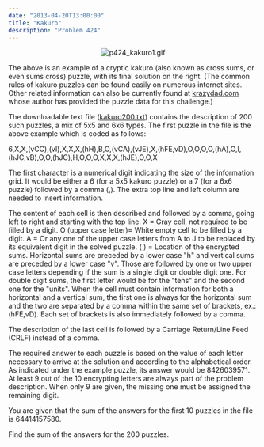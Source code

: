 ```yaml
---
date: "2013-04-20T13:00:00"
title: "Kakuro"
description: "Problem 424"
---
```


<div style="text-align:center;"><img alt="p424_kakuro1.gif" class="dark_img" src="/images/p424_kakuro1.gif"/></div>
<p>The above is an example of a cryptic kakuro (also known as cross sums, or even sums cross) puzzle, with its final solution on the right. (The common rules of kakuro puzzles can be found easily on numerous internet sites. Other related information can also be currently found at <a href="http://krazydad.com/">krazydad.com</a> whose author has provided the puzzle data for this challenge.)</p>
<p>The downloadable text file (<a href="/texts/p424_kakuro200.txt">kakuro200.txt</a>) contains the description of 200 such puzzles, a mix of 5x5 and 6x6 types. The first puzzle in the file is the above example which is coded as follows:</p>
<p>6,X,X,(vCC),(vI),X,X,X,(hH),B,O,(vCA),(vJE),X,(hFE,vD),O,O,O,O,(hA),O,I,(hJC,vB),O,O,(hJC),H,O,O,O,X,X,X,(hJE),O,O,X</p>
<p>The first character is a numerical digit indicating the size of the information grid. It would be either a 6 (for a 5x5 kakuro puzzle) or a 7 (for a 6x6 puzzle) followed by a comma (,). The extra top line and left column are needed to insert information.</p>
<p>The content of each cell is then described and followed by a comma, going left to right and starting with the top line.
X = Gray cell, not required to be filled by a digit.
O (upper case letter)= White empty cell to be filled by a digit.
A = Or any one of the upper case letters from A to J to be replaced by its equivalent digit in the solved puzzle.
( ) = Location of the encrypted sums. Horizontal sums are preceded by a lower case "h" and vertical sums are preceded by a lower case "v". Those are followed by one or two upper case letters depending if the sum is a single digit or double digit one. For double digit sums, the first letter would be for the "tens" and the second one for the "units". When the cell must contain information for both a horizontal and a vertical sum, the first one is always for the horizontal sum and the two are separated by a comma within the same set of brackets, ex.: (hFE,vD). Each set of brackets is also immediately followed by a comma.</p>
<p>The description of the last cell is followed by a Carriage Return/Line Feed (CRLF) instead of a comma.</p>
<p>The required answer to each puzzle is based on the value of each letter necessary to arrive at the solution and according to the alphabetical order. As indicated under the example puzzle, its answer would be 8426039571. At least 9 out of the 10 encrypting letters are always part of the problem description. When only 9 are given, the missing one must be assigned the remaining digit.</p>
<p>You are given that the sum of the answers for the first 10 puzzles in the file is 64414157580.</p>
<p>Find the sum of the answers for the 200 puzzles.</p>

